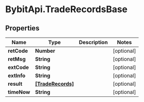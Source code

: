 # BybitApi.TradeRecordsBase

## Properties
Name | Type | Description | Notes
------------ | ------------- | ------------- | -------------
**retCode** | **Number** |  | [optional] 
**retMsg** | **String** |  | [optional] 
**extCode** | **String** |  | [optional] 
**extInfo** | **String** |  | [optional] 
**result** | [**[TradeRecords]**](docs/TradeRecords.md) |  | [optional] 
**timeNow** | **String** |  | [optional] 


